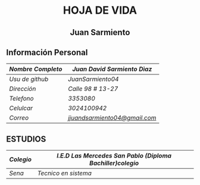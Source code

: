 # <center> HOJA DE VIDA </center>

<center>
</center>

## <center>**Juan Sarmiento** <br></center>

## **Información Personal**

| *Nombre Completo* | *Juan David Sarmiento Dìaz*   |
|-------------------|-------------------------------|
| *Usu de github*   | *JuanSarmiento04*             |
| *Dirección*       | *Calle 98 # 13-27*            |
| *Telefono*        | *3353080*                     |
| *Celulcar*        | *3024100942*                  |
| *Correo*          | *jjuandsarmiento04@gmail.com* |

## **ESTUDIOS**
| *Colegio* | *I.E.D Las Mercedes San Pablo (Diploma Bachiller)colegio* |
|-----------|-----------------------------------------------------------|
| *Sena*    | *Tecnico en sistema*                                      |
